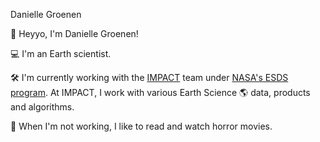 Danielle Groenen

👋  Heyyo, I'm Danielle Groenen!

💻  I'm an Earth scientist.

🛠️  I'm currently working with the [IMPACT](https://impact.earthdata.nasa.gov/) team under [NASA's ESDS program](https://earthdata.nasa.gov/esds).
At IMPACT, I work with various Earth Science 🌎 data, products and algorithms.

🎨  When I'm not working, I like to read and watch horror movies.